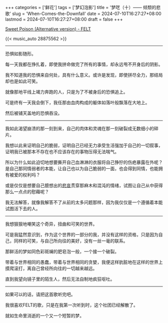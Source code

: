 ﻿+++
categories = ['鲜花']
tags = ['梦幻泡影']
title = '梦呓（十）—— 倾颓的悲歌'
slug = 'When-Comes-the-Downfall'
date = 2024-07-10T16:27:27+08:00
lastmod = 2024-07-10T16:27:27+08:00
draft = false
+++

[Sweet Poison (Alternative version) - FELT](https://music.163.com/#/song?id=28875562)

{{< music_auto 28875562 >}}

___

恐惧如影随形。

每一天我都在挣扎着，即使我拼命做完了所有的事情，却永远甩不开身后的阴影。

我不知道我的恐惧来自何处，具有什么意义。或许是发现，即使拼尽全力，那结局却也是如此可笑。

就像那地平线上竭力奔跑的人，只是为了不被身后的恐惧追上。

可是终有一天我会倒下，我任那由血肉构成的躯体如落叶般飘落在大地上。

然后被铺天盖地的恐惧吞没。

___

我如此渴望崩溃的那一刻到来，自己的肉体和灵魂在那一刻破裂成无数细小的碎片。

我想以此来证明自己的脆弱，证明自己已经无力承受生活强加于自己的一切叙事，证明我已被那本不存在也不应该存在的事物压得无法喘气。

所以为什么如此迫切地想要撕开自己血淋淋的衣服将自己狰狞的伤疤暴露在外呢？是自己那同情弱者的本能，让自己也以为自己脆弱的一面，也会得到同情，也能拥有被爱的权利吗？

或是仅仅是想要自己臆想出的[悲哀](https://www.zhihu.com/question/20679363/answer/3335118362)贯穿那麻木和混沌的情绪，试图让自己从中获得那么一点点的慰藉呢？

我无法解答，就像我解答不了从前的太多问题那样，因为我仅仅是一个遵循着本能试图活下去的人。

___

我想狠狠地嘲笑这个奇异，扭曲和可笑的世界。

可是我猛然意识到，作为这个世界的一部分的我，并没有这样的资格，只是因为自己，同样的可笑，与自己所向往的美好，没有一丝一毫的联系。

那鲜活的梦如同色彩斑斓的肥皂泡一般，一个接一个破裂。

带着与世界相同的愚蠢，带着与世界相同的贪婪，我便这样肮脏地在这样的世界上摸爬滚打，离自己曾经所向往的一切越来越远。

直到我望向镜子里的陌生人，然后无法自制地疯狂呕吐。

___

如果可以的话，请把这首歌听完吧。

我很喜欢FELT的歌，只是在我第一次听到时，这个社团已经解散了。

就如生命里消逝的一个又一个短暂的梦。








